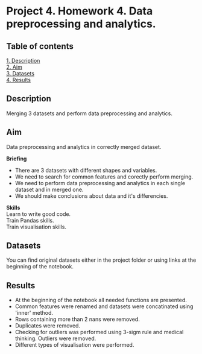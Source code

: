 # Project 4. Homework 4. Data preprocessing and analytics.

## Table of contents
[1. Description](https://github.com/ekaterinatao/Tutorial_projects/tree/main/project_4#description)   
[2. Aim](https://github.com/ekaterinatao/Tutorial_projects/tree/main/project_4#aim)  
[3. Datasets](https://github.com/ekaterinatao/Tutorial_projects/tree/main/project_4#datasets)  
[4. Results](https://github.com/ekaterinatao/Tutorial_projects/tree/main/project_4#results)  

## Description
Merging 3 datasets and perform data preprocessing and analytics.

## Aim
Data preprocessing and analytics in correctly merged dataset.

**Briefing**  
- There are 3 datasets with different shapes and variables.
- We need to search for common features and corectly perform merging.
- We need to perform data preprocessing and analytics in each single dataset and in merged one.
- We should make conclusions about data and it's differencies.

**Skills**  
Learn to write good code.  
Train Pandas skills.  
Train visualisation skills.

## Datasets
You can find original datasets either in the project folder or using links at the beginning of the notebook.

## Results
- At the beginning of the notebook all needed functions are presented.
- Common features were renamed and datasets were concatinated using 'inner' method.
- Rows containing more than 2 nans were removed.
- Duplicates were removed.
- Checking for outliers was performed using 3-sigm rule and medical thinking. Outliers were removed.
- Different types of visualisation were performed.